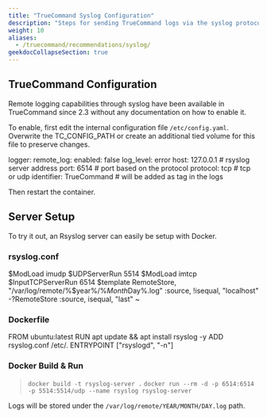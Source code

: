 ```yaml
---
title: "TrueCommand Syslog Configuration"
description: "Steps for sending TrueCommand logs via the syslog protocol."
weight: 10
aliases:
  - /truecommand/recommendations/syslog/
geekdocCollapseSection: true
---
```


## TrueCommand Configuration

Remote logging capabilities through syslog have been available in TrueCommand since 2.3 without any documentation on how to enable it.

To enable, first edit the internal configuration file `/etc/config.yaml`. Overwrite the TC_CONFIG_PATH or create an additional tied volume for this file to preserve changes.

logger:
  remote_log:
    enabled: false
    log_level: error
    host: 127.0.0.1           # rsyslog server address
    port: 6514                # port based on the protocol
    protocol: tcp             # tcp or udp
    identifier: TrueCommand   # will be added as tag in the logs

Then restart the container.


## Server Setup

To try it out, an Rsyslog server can easily be setup with Docker.

### rsyslog.conf

$ModLoad imudp
$UDPServerRun 5514
$ModLoad imtcp
$InputTCPServerRun 6514
$template RemoteStore, "/var/log/remote/%$year%/%$Month%/%$Day%.log"
:source, !isequal, "localhost" -?RemoteStore
:source, isequal, "last" ~

### Dockerfile

FROM ubuntu:latest
RUN apt update && apt install rsyslog -y
ADD rsyslog.conf /etc/.
ENTRYPOINT ["rsyslogd", "-n"]


### Docker Build & Run

> `docker build -t rsyslog-server .`
> `docker run --rm -d -p 6514:6514 -p 5514:5514/udp --name rsyslog rsyslog-server`

Logs will be stored under the `/var/log/remote/YEAR/MONTH/DAY.log` path.
